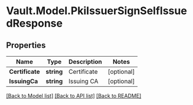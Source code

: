 # Vault.Model.PkiIssuerSignSelfIssuedResponse

## Properties

Name | Type | Description | Notes
------------ | ------------- | ------------- | -------------
**Certificate** | **string** | Certificate | [optional] 
**IssuingCa** | **string** | Issuing CA | [optional] 

[[Back to Model list]](../README.md#documentation-for-models) [[Back to API list]](../README.md#documentation-for-api-endpoints) [[Back to README]](../README.md)

